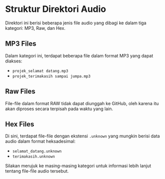 # Struktur Direktori Audio

Direktori ini berisi beberapa jenis file audio yang dibagi ke dalam tiga kategori: MP3, Raw, dan Hex.

## MP3 Files

Dalam kategori ini, terdapat beberapa file dalam format MP3 yang dapat diakses:

- `projek_selamat datang.mp3`
- `projek_terimakasih sampai jumpa.mp3`

## Raw Files

File-file dalam format RAW tidak dapat diunggah ke GitHub, oleh karena itu akan diproses secara terpisah pada waktu yang lain.

## Hex Files

Di sini, terdapat file-file dengan ekstensi `.unknown` yang mungkin berisi data audio dalam format heksadesimal:

- `selamat_datang.unknown`
- `terimakasih.unknown`

Silakan merujuk ke masing-masing kategori untuk informasi lebih lanjut tentang file-file audio tersebut.

